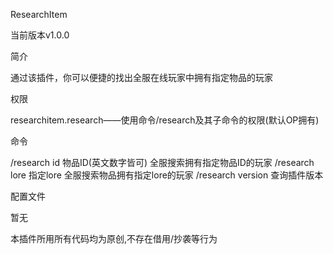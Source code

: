 ResearchItem

当前版本v1.0.0

简介

通过该插件，你可以便捷的找出全服在线玩家中拥有指定物品的玩家

权限

researchitem.research——使用命令/research及其子命令的权限(默认OP拥有)

命令

/research id 物品ID(英文数字皆可) 全服搜索拥有指定物品ID的玩家
/research lore 指定lore 全服搜索物品拥有指定lore的玩家
/research version 查询插件版本

配置文件

暂无

本插件所用所有代码均为原创,不存在借用/抄袭等行为
